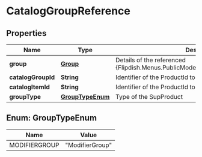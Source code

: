 
# CatalogGroupReference

## Properties
Name | Type | Description | Notes
------------ | ------------- | ------------- | -------------
**group** | [**Group**](Group.md) | Details of the referenced {Flipdish.Menus.PublicModels.V1.Catalog.Items.CatalogItem} |  [optional]
**catalogGroupId** | **String** | Identifier of the ProductId to use as SubProduct | 
**catalogItemId** | **String** | Identifier of the ProductId to use as SubProduct |  [optional]
**groupType** | [**GroupTypeEnum**](#GroupTypeEnum) | Type of the SupProduct | 


<a name="GroupTypeEnum"></a>
## Enum: GroupTypeEnum
Name | Value
---- | -----
MODIFIERGROUP | &quot;ModifierGroup&quot;



